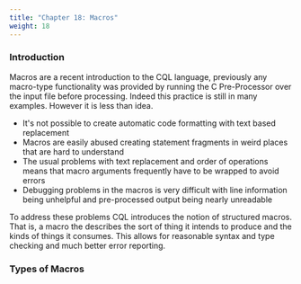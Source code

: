 ```yaml
---
title: "Chapter 18: Macros"
weight: 18
---
```

<!---
-- Copyright (c) Meta Platforms, Inc. and affiliates.
--
-- This source code is licensed under the MIT license found in the
-- LICENSE file in the root directory of this source tree.
-->

### Introduction

Macros are a recent introduction to the CQL language, previously
any macro-type functionality was provided by running the C Pre-Processor
over the input file before processing.  Indeed this practice is still in
many examples.   However it is less than idea.

 * It's not possible to create automatic code formatting with text based replacement
 * Macros are easily abused creating statement fragments in weird places that are hard to understand
 * The usual problems with text replacement and order of operations means that macro arguments frequently have to be wrapped to avoid errors
 * Debugging problems in the macros is very difficult with line information being unhelpful and pre-processed output being nearly unreadable

To address these problems CQL introduces the notion of structured macros.
That is, a macro the describes the sort of thing it intends to produce
and the kinds of things it consumes.  This allows for reasonable
syntax and type checking and much better error reporting.

### Types of Macros






